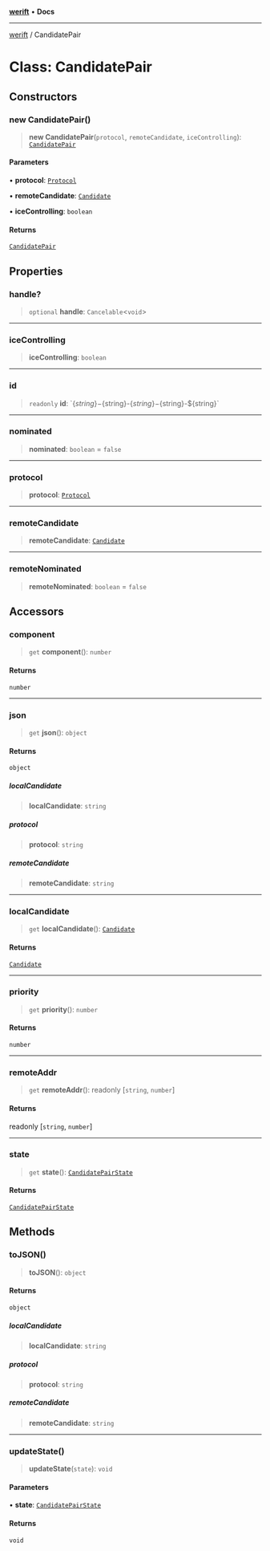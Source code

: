 [**werift**](../README.md) • **Docs**

***

[werift](../globals.md) / CandidatePair

# Class: CandidatePair

## Constructors

### new CandidatePair()

> **new CandidatePair**(`protocol`, `remoteCandidate`, `iceControlling`): [`CandidatePair`](CandidatePair.md)

#### Parameters

• **protocol**: [`Protocol`](../interfaces/Protocol.md)

• **remoteCandidate**: [`Candidate`](Candidate.md)

• **iceControlling**: `boolean`

#### Returns

[`CandidatePair`](CandidatePair.md)

## Properties

### handle?

> `optional` **handle**: `Cancelable`\<`void`\>

***

### iceControlling

> **iceControlling**: `boolean`

***

### id

> `readonly` **id**: \`$\{string\}-$\{string\}-$\{string\}-$\{string\}-$\{string\}\`

***

### nominated

> **nominated**: `boolean` = `false`

***

### protocol

> **protocol**: [`Protocol`](../interfaces/Protocol.md)

***

### remoteCandidate

> **remoteCandidate**: [`Candidate`](Candidate.md)

***

### remoteNominated

> **remoteNominated**: `boolean` = `false`

## Accessors

### component

> `get` **component**(): `number`

#### Returns

`number`

***

### json

> `get` **json**(): `object`

#### Returns

`object`

##### localCandidate

> **localCandidate**: `string`

##### protocol

> **protocol**: `string`

##### remoteCandidate

> **remoteCandidate**: `string`

***

### localCandidate

> `get` **localCandidate**(): [`Candidate`](Candidate.md)

#### Returns

[`Candidate`](Candidate.md)

***

### priority

> `get` **priority**(): `number`

#### Returns

`number`

***

### remoteAddr

> `get` **remoteAddr**(): readonly [`string`, `number`]

#### Returns

readonly [`string`, `number`]

***

### state

> `get` **state**(): [`CandidatePairState`](../enumerations/CandidatePairState.md)

#### Returns

[`CandidatePairState`](../enumerations/CandidatePairState.md)

## Methods

### toJSON()

> **toJSON**(): `object`

#### Returns

`object`

##### localCandidate

> **localCandidate**: `string`

##### protocol

> **protocol**: `string`

##### remoteCandidate

> **remoteCandidate**: `string`

***

### updateState()

> **updateState**(`state`): `void`

#### Parameters

• **state**: [`CandidatePairState`](../enumerations/CandidatePairState.md)

#### Returns

`void`
